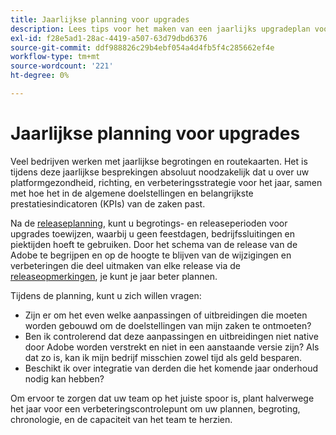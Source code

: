 ```yaml
---
title: Jaarlijkse planning voor upgrades
description: Lees tips voor het maken van een jaarlijks upgradeplan voor uw Adobe Commerce-project.
exl-id: f28e5ad1-28ac-4419-a507-63d79dbd6376
source-git-commit: ddf988826c29b4ebf054a4d4fb5f4c285662ef4e
workflow-type: tm+mt
source-wordcount: '221'
ht-degree: 0%

---
```


# Jaarlijkse planning voor upgrades

Veel bedrijven werken met jaarlijkse begrotingen en routekaarten. Het is tijdens deze jaarlijkse besprekingen absoluut noodzakelijk dat u over uw platformgezondheid, richting, en verbeteringsstrategie voor het jaar, samen met hoe het in de algemene doelstellingen en belangrijkste prestatiesindicatoren (KPIs) van de zaken past.

Na de [releaseplanning](https://devdocs.magento.com/release/), kunt u begrotings- en releaseperioden voor upgrades toewijzen, waarbij u geen feestdagen, bedrijfssluitingen en piektijden hoeft te gebruiken. Door het schema van de release van de Adobe te begrijpen en op de hoogte te blijven van de wijzigingen en verbeteringen die deel uitmaken van elke release via de [releaseopmerkingen](https://devdocs.magento.com/guides/v2.4/release-notes/bk-release-notes.html), je kunt je jaar beter plannen.

Tijdens de planning, kunt u zich willen vragen:

- Zijn er om het even welke aanpassingen of uitbreidingen die moeten worden gebouwd om de doelstellingen van mijn zaken te ontmoeten?
- Ben ik controlerend dat deze aanpassingen en uitbreidingen niet native door Adobe worden verstrekt en niet in een aanstaande versie zijn? Als dat zo is, kan ik mijn bedrijf misschien zowel tijd als geld besparen.
- Beschikt ik over integratie van derden die het komende jaar onderhoud nodig kan hebben?

Om ervoor te zorgen dat uw team op het juiste spoor is, plant halverwege het jaar voor een verbeteringscontrolepunt om uw plannen, begroting, chronologie, en de capaciteit van het team te herzien.
